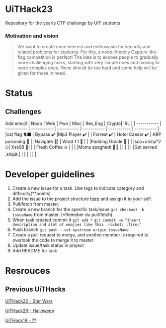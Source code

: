 # UiTHack23

Repository for the yearly CTF challenge by UiT students

### Motivation and vision

> We want to create more interest and enthusiasm for security and related problems for students. For this, a noob-friendly Capture-the-flag competition is perfect! The idea is to expose people to gradually more challenging tasks, starting with very simple ones and moving to more complex ones. None should be too hard and some help will be given for those in need.

# Status

## Challenges

Add emoji!
| Noob      | Web | Pwn      |  Misc | Rev_Eng  | Crypto| IRL |
| ----------- | ----------- | ----------- | ----------- | ----------- | ----------- | ----------- |
|cat flag 🐈‍⬛ | Bypass :heavy_check_mark: |Mp3 Player :heavy_check_mark: | | Forrest :heavy_check_mark: | Hotel Caesar :heavy_check_mark: | ARP poisoning :test_tube: |
|Navigate 🧭| | Word 1.1 💾 | | |Padding Oracle :crystal_ball: | |
|scp+unzip*2 🤐| Xss98 :flags:| | | Fresh Coffee :coffee: | | |
|Moms spaghetti 🍝|| | | | | |
|Get served :shipit:| | | | | | |

# Developer guidelines

1. Create a new issue for a task. Use tags to indicate category and difficulty(**points)
2. Add the issue to the project structure [here](https://github.com/users/Sagensagen/projects/1/views/2)  and assign it to your self.
3. Pull/fetch from master.
4. Create a new branch for the specific task/issue `git checkout -b issueName` from master. (*Remeber du pull/fetch)
5. When task created commit it `git add *` `git commit -m "Insert description and alot of emojies like this :rocket: :fire:"`
6. Push branch `git push --set-upstream origin issueName`
7. Create a pull request to merge, and another member is required to overlook the code to merge it to master
8. Update issue/task status in project
9. Add README for task

# Resrouces

## Previous UiTHacks

[UiTHack22 - Star Wars](https://github.com/td-org-uit-no/UiTHack22)

[UiTHack20 - Halloween](https://github.com/td-org-uit-no/UiTHack20)

[UiTHack19 - ??](https://github.com/td-org-uit-no/UiTHack19)
